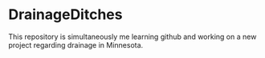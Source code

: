 # DrainageDitches
This repository is simultaneously me learning github and working on a new project regarding drainage in Minnesota.

